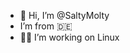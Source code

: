 - 👋 Hi, I’m @SaltyMolty
- I’m from 🇩🇪
- 👨‍💻 I’m working on Linux 


<!---
SaltyMolty/SaltyMolty is a ✨ special ✨ repository because its `README.md` (this file) appears on your GitHub profile.
You can click the Preview link to take a look at your changes.
--->
